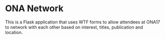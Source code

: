 # ONA Network

This is a Flask application that uses WTF forms to allow attendees at ONA17 to network with each other based on interest, titles, publication and location. 
